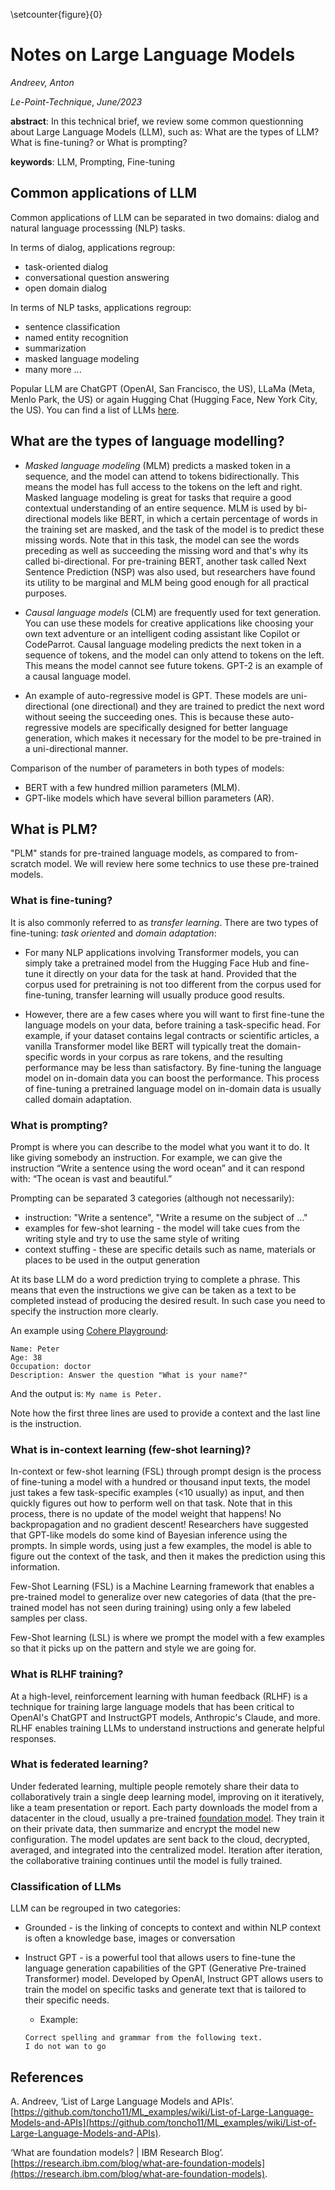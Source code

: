 \setcounter{figure}{0}

# Notes on Large Language Models

_Andreev, Anton_

_Le-Point-Technique_, _June/2023_

__abstract__: In this technical brief, we review some common questionning about Large Language Models (LLM), such as:
What are the types of LLM? What is fine-tuning? or What is prompting?

__keywords__: LLM, Prompting, Fine-tuning


## Common applications of LLM

Common applications of LLM can be separated in two domains: dialog and natural language processsing (NLP) tasks.

In terms of dialog, applications regroup:
- task-oriented dialog
- conversational question answering
- open domain dialog

In terms of NLP tasks, applications regroup:
- sentence classification
- named entity recognition
- summarization
- masked language modeling
- many more ...

Popular LLM are ChatGPT (OpenAI, San Francisco, the US), LLaMa (Meta, Menlo Park, the US) or again Hugging Chat (Hugging Face, New York City, the US).
You can find a list of LLMs [here](https://github.com/toncho11/ML_examples/wiki/List-of-Large-Language-Models-and-APIs).

## What are the types of language modelling?

- _Masked language modeling_ (MLM) predicts a masked token in a sequence, and the model can attend to tokens bidirectionally. This means the model has full access to the tokens on the left and right. Masked language modeling is great for tasks that require a good contextual understanding of an entire sequence. MLM is used by bi-directional models like BERT, in which a certain percentage of words in the training set are masked, and the task of the model is to predict these missing words. Note that in this task, the model can see the words preceding as well as succeeding the missing word and that's why its called bi-directional. For pre-training BERT, another task called Next Sentence Prediction (NSP) was also used, but researchers have found its utility to be marginal and MLM being good enough for all practical purposes.

- _Causal language models_ (CLM) are frequently used for text generation. You can use these models for creative applications like choosing your own text adventure or an intelligent coding assistant like Copilot or CodeParrot. Causal language modeling predicts the next token in a sequence of tokens, and the model can only attend to tokens on the left. This means the model cannot see future tokens. GPT-2 is an example of a causal language model.

- An example of auto-regressive model is GPT. These models are uni-directional (one directional) and they are trained to predict the next word without seeing the succeeding ones. This is because these auto-regressive models are specifically designed for better language generation, which makes it necessary for the model to be pre-trained in a uni-directional manner.

Comparison of the number of parameters in both types of models:
- BERT with a few hundred million parameters (MLM).
- GPT-like models which have several billion parameters (AR).

## What is PLM?

"PLM" stands for pre-trained language models, as compared to from-scratch model.
We will review here some technics to use these pre-trained models.

### What is fine-tuning?

It is also commonly referred to as _transfer learning_. There are two types of fine-tuning: _task oriented_ and _domain adaptation_:

- For many NLP applications involving Transformer models, you can simply take a pretrained model from the Hugging Face Hub and fine-tune it directly on your data for the task at hand. Provided that the corpus used for pretraining is not too different from the corpus used for fine-tuning, transfer learning will usually produce good results. 

- However, there are a few cases where you will want to first fine-tune the language models on your data, before training a task-specific head. For example, if your dataset contains legal contracts or scientific articles, a vanilla Transformer model like BERT will typically treat the domain-specific words in your corpus as rare tokens, and the resulting performance may be less than satisfactory. By fine-tuning the language model on in-domain data you can boost the performance. This process of fine-tuning a pretrained language model on in-domain data is usually called domain adaptation.

### What is prompting?

Prompt is where you can describe to the model what you want it to do. It like giving somebody an instruction. For example, we can give the instruction “Write a sentence using the word ocean” and it can respond with: “The ocean is vast and beautiful.”

Prompting can be separated 3 categories (although not necessarily):
- instruction: "Write a sentence", "Write a resume on the subject of ..."
- examples for few-shot learning - the model will take cues from the writing style and try to use the same style of writing 
- context stuffing - these are specific details such as name, materials or places to be used in the output generation

At its base LLM do a word prediction trying to complete a phrase. This means that even the instructions we give can be taken as a text to be completed instead of producing the desired result. In such case you need to specify the instruction more clearly.

An example using [Cohere Playground](https://dashboard.cohere.ai/playground/generate):

```
Name: Peter
Age: 38
Occupation: doctor
Description: Answer the question "What is your name?"
```

And the output is:
`My name is Peter.`

Note how the first three lines are used to provide a context and the last line is the instruction.

### What is in-context learning (few-shot learning)?

In-context or few-shot learning (FSL) through prompt design is the process of fine-tuning a model with a hundred or thousand input texts, the model just takes a few task-specific examples (<10 usually) as input, and then quickly figures out how to perform well on that task. Note that in this process, there is no update of the model weight that happens! No backpropagation and no gradient descent! Researchers have suggested that GPT-like models do some kind of Bayesian inference using the prompts. In simple words, using just a few examples, the model is able to figure out the context of the task, and then it makes the prediction using this information.

Few-Shot Learning (FSL) is a Machine Learning framework that enables a pre-trained model to generalize over new categories of data (that the pre-trained model has not seen during training) using only a few labeled samples per class.

Few-Shot learning (LSL) is where we prompt the model with a few examples so that it picks up on the pattern and style we are going for.


### What is RLHF training?

At a high-level, reinforcement learning with human feedback (RLHF) is a technique for training large language models that has been critical to OpenAI's ChatGPT and InstructGPT models, Anthropic's Claude, and more. RLHF enables training LLMs to understand instructions and generate helpful responses.

### What is federated learning?

Under federated learning, multiple people remotely share their data to collaboratively train a single deep learning model, improving on it iteratively, like a team presentation or report. Each party downloads the model from a datacenter in the cloud, usually a pre-trained [foundation model](https://research.ibm.com/blog/what-are-foundation-models). They train it on their private data, then summarize and encrypt the model new configuration. The model updates are sent back to the cloud, decrypted, averaged, and integrated into the centralized model. Iteration after iteration, the collaborative training continues until the model is fully trained.

### Classification of LLMs

LLM can be regrouped in two categories:

- Grounded - is the linking of concepts to context and within NLP context is often a knowledge base, images or conversation

- Instruct GPT - is a powerful tool that allows users to fine-tune the language generation capabilities of the GPT (Generative Pre-trained Transformer) model. Developed by OpenAI, Instruct GPT allows users to train the model on specific tasks and generate text that is tailored to their specific needs.
	- Example:

	```
	Correct spelling and grammar from the following text.
	I do not wan to go
	```

## References

A. Andreev, ‘List of Large Language Models and APIs’. [https://github.com/toncho11/ML_examples/wiki/List-of-Large-Language-Models-and-APIs](https://github.com/toncho11/ML_examples/wiki/List-of-Large-Language-Models-and-APIs).

‘What are foundation models? | IBM Research Blog’. [https://research.ibm.com/blog/what-are-foundation-models](https://research.ibm.com/blog/what-are-foundation-models).